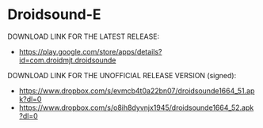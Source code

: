Droidsound-E 
============

DOWNLOAD LINK FOR THE LATEST RELEASE:

* https://play.google.com/store/apps/details?id=com.droidmjt.droidsounde

DOWNLOAD LINK FOR THE UNOFFICIAL RELEASE VERSION (signed):

* https://www.dropbox.com/s/evmcb4t0a22bn07/droidsounde1664_51.apk?dl=0
* https://www.dropbox.com/s/o8ih8dyvnjx1945/droidsounde1664_52.apk?dl=0
